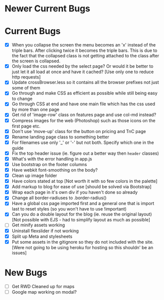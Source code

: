 Newer Current Bugs
===================


Current Bugs
================
- [x] When you collapse the screen the menu becomes an 'x' instead of the triple bars. After clicking twice it becomes the triple bars. This is due to the fact that the collapsed class is not getting attached to the class after the screen is collapsed.
- [x] Only load the css needed by the select page? Or would it be better to just let it all load at once and have it cached? [Use only one to reduce http requests]
- [x] Update crossBrowser.less so it contains all the browser prefixes not just some of them
- [x] Go through and make CSS as efficient as possible while still being easy to change
- [x] Go through CSS at end and have one main file which has the css used by more than one page
- [x] Get rid of 'image-row' class on features page and use col-md instead?
- [x] Compress images for the web (Photoshop) such as those icons on the first page etc.
- [x] Don't use 'move-up' class for the button on pricing and TnC page 
- [x] Rename landing page class to something better
- [x] For filenames use only '_' or '-' but not both. Specify which one in the guide
- [x] Fix the top header issue (ie. figure out a better way then `header` classes)
- [x] What's with the error handling in app.js
- [x] Use bootstrap on the footer columns
- [x] Have webkit font-smoothing on the body?
- [x] Clean up image folder
- [x] Have colors stated at top [Not worth it with so few colors in the palette]
- [x] Add markup to blog for ease of use [should be solved via Bootstrap]
- [x] Wrap each page in it's own div if you haven't done so already
- [x] Change all border-radiuses to .border-radius()
- [x] Have a global css page imported first and a general one that is import last to reset styles (so you won't have to use !important)
- [x] Can you do a double layout for the blog (ie. reuse the original layout) [Not possible with EJS - had to simplify layout as much as possible]
- [ ] Get minify assets working
- [x] Uninstall flexslider if not working
- [x] Split up Meta and stylesheets
- [x] Put some assets in the gitignore so they do not included with the site. [Were not going to be using heroku for hosting so this shouldn' be an issues]

New Bugs
===============
- [ ] Get RWD Cleaned up for maps
- [ ] Google map working on modal?